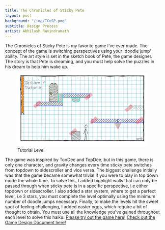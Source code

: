 ```yaml
---
title: The Chronicles of Sticky Pete
layout: post
background: "/img/TCoSP.png"
subtitle: Design Process
artist: Abhilash Ravindranath
---
```


The Chronicles of Sticky Pete is my favorite game I've ever made. The concept of the game is switching perspectives using your 'doodle jump' ability. The art style is set in the sketch book of Pete, the game designer. The story is that Pete is dreaming, and you must help solve the puzzles in his dream to help him wake up.
<figure>
  <img src="/img/TCoSP.png" alt="Tutorial">
  <figcaption>Tutorial Level</figcaption>
</figure>
The game was inspired by TooDee and TopDee, but in this game, there is only one character, and gravity changes every time sticky pete switches from topdown to sidescroller and vice versa. 
The biggest challenge initially was that the game became somewhat trivial if you were to play in top down mode the whole time. To solve this, I added highlight walls that can only be passed through when sticky pete is in a specific perspective, i.e either topdown or sidescroller. I also added a star system, where to get a perfect level, i.e 3 stars, you must complete the level optimally using the minimum number of doodle jumps necessary. 
Finally, to make the levels hit the sweet spot of feeling challenging, I added easter eggs, which require a bit of thought to obtain. You must use all the knowledge you've gained throughout each level to solve this haiku. 
 <a href="https://tomblack.itch.io/chroniclesofstickypete" target="_blank">Please try out the game here!</a>
 <a href="https://docs.google.com/document/d/1Ut-r1nERe2-Njsdsv3ahboaLMFccejxzuX55LbY6WnA/edit?tab=t.0#heading=h.ttg9rgu8m2bj" target="_blank">Check out the Game Design Document here!</a>